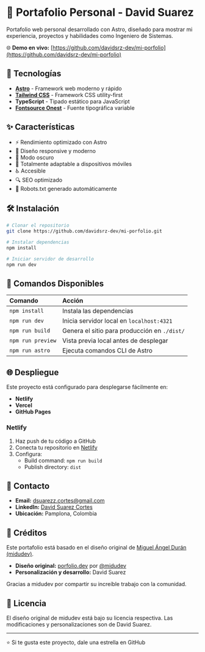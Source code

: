 # 💼 Portafolio Personal - David Suarez

Portafolio web personal desarrollado con Astro, diseñado para mostrar mi experiencia, proyectos y habilidades como Ingeniero de Sistemas.

🌐 **Demo en vivo:** [https://github.com/davidsrz-dev/mi-porfolio](https://github.com/davidsrz-dev/mi-porfolio)

## 🚀 Tecnologías

- **[Astro](https://astro.build)** - Framework web moderno y rápido
- **[Tailwind CSS](https://tailwindcss.com)** - Framework CSS utility-first
- **TypeScript** - Tipado estático para JavaScript
- **[Fontsource Onest](https://fontsource.org/)** - Fuente tipográfica variable

## ✨ Características

- ⚡ Rendimiento optimizado con Astro
- 🎨 Diseño responsive y moderno
- 🌙 Modo oscuro
- 📱 Totalmente adaptable a dispositivos móviles
- ♿ Accesible
- 🔍 SEO optimizado
- 📄 Robots.txt generado automáticamente

## 🛠️ Instalación

```bash
# Clonar el repositorio
git clone https://github.com/davidsrz-dev/mi-porfolio.git

# Instalar dependencias
npm install

# Iniciar servidor de desarrollo
npm run dev
```

## 📝 Comandos Disponibles

| Comando              | Acción                                         |
| :------------------- | :--------------------------------------------- |
| `npm install`        | Instala las dependencias                       |
| `npm run dev`        | Inicia servidor local en `localhost:4321`      |
| `npm run build`      | Genera el sitio para producción en `./dist/`   |
| `npm run preview`    | Vista previa local antes de desplegar          |
| `npm run astro`      | Ejecuta comandos CLI de Astro                  |

## 🌐 Despliegue

Este proyecto está configurado para desplegarse fácilmente en:
- **Netlify**
- **Vercel**
- **GitHub Pages**

### Netlify
1. Haz push de tu código a GitHub
2. Conecta tu repositorio en [Netlify](https://netlify.com)
3. Configura:
   - Build command: `npm run build`
   - Publish directory: `dist`

## 📧 Contacto

- **Email:** dsuarezz.cortes@gmail.com
- **LinkedIn:** [David Suarez Cortes](https://www.linkedin.com/in/david-suarez-cortes-9262a9313/)
- **Ubicación:** Pamplona, Colombia

## 🙏 Créditos

Este portafolio está basado en el diseño original de [Miguel Ángel Durán (midudev)](https://github.com/midudev).

- **Diseño original:** [porfolio.dev](https://github.com/midudev/porfolio.dev) por [@midudev](https://github.com/midudev)
- **Personalización y desarrollo:** David Suarez

Gracias a midudev por compartir su increíble trabajo con la comunidad.

## 📄 Licencia

El diseño original de midudev está bajo su licencia respectiva. Las modificaciones y personalizaciones son de David Suarez.

---

⭐ Si te gusta este proyecto, dale una estrella en GitHub
